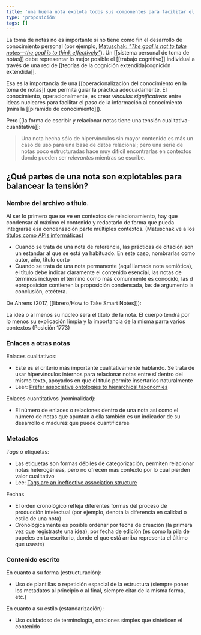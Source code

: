```yaml
---
title: 'una buena nota explota todos sus componentes para facilitar el trabajo cognitivo y la vinculación'
type: 'proposición'
tags: []
---
```


La toma de notas no es importante si no tiene como fin el desarrollo de conocimiento personal (por ejemplo, [Matuschak: *"The goal is not to take notes—the goal is to think effectively"*](https://notes.andymatuschak.org/z7kEFe6NfUSgtaDuUjST1oczKKzQQeQWk4Dbc)). Un [[sistema personal de toma de notas]] debe representar lo mejor posible el [[trabajo cognitivo]] individual a través de una red de [[teorías de la cognición extendida|cognición extendida]].

Esa es la importancia de una [[operacionalización del conocimiento en la toma de notas]] que permita guiar la práctica adecuadamente. El conocimiento, operacionalmente, es crear *vínculos significativos* entre ideas nucleares para facilitar el paso de la información al conocimiento (mira la [[pirámide de conocimiento]]).

Pero [[la forma de escribir y relacionar notas tiene una tensión cualitativa-cuantitativa]]:

>Una nota hecha sólo de hipervínculos sin mayor contenido es más un caso de uso para una base de datos relacional; pero una serie de notas poco estructuradas hace muy difícil encontrarlas en contextos donde pueden ser *relevantes* mientras se escribe. 


## ¿Qué partes de una nota son explotables para balancear la tensión?

### Nombre del archivo o título. 

Al ser lo primero que se ve en contextos de relacionamiento, hay que condensar al máximo el contenido y redactarlo de forma que pueda integrarse esa condensación parte múltiples contextos. (Matuschak ve a los [títulos como APIs informáticas](https://notes.andymatuschak.org/z3XP5GRmd9z1D2qCE7pxUvbeSVeQuMiqz9x1C))

- Cuando se trata de una nota de referencia, las prácticas de citación son un estándar al que se está ya habituado. En este caso, nombrarlas como autor, año, título corto
- Cuando se trata de una nota permanente (aquí llamada nota semiótica), el título debe indicar claramente el contenido esencial, las notas de términos incluyen el término como más comunmente es conocido, las d eproposición contienen la proposición condensada, las de argumento la conclusión, etcétera.

De Ahrens (2017, [[librero/How to Take Smart Notes]]):

La idea o al menos su núcleo será el título de la nota. El cuerpo tendrá por lo menos su explicación limpia y la importancia de la misma parra varios contextos  (Posición 1773)

### Enlaces a otras notas

Enlaces cualitativos: 

- Este es el criterio más importante cualitativamente hablando. Se trata de usar hipervínculos internos para relacionar notas entre sí dentro del mismo texto, apoyados en que el título permite insertarlos naturalmente 
- Leer: [Prefer associative ontologies to hierarchical taxonomies](https://notes.andymatuschak.org/z29hLZHiVt7W2uss2uMpSZquAX5T6vaeSF6Cy)

Enlaces cuantitativos (nominalidad): 

- El número de enlaces o relaciones dentro de una nota así como el número de notas que apuntan a ella también es un indicador de su desarrollo o madurez que puede cuantificarse

### Metadatos

*Tags* o etiquetas:

- Las etiquetas son formas débiles de categorización, permiten relacionar notas heterogéneas, pero no ofrecen más contexto por lo cual pierden valor cualitativo
- Lee: [Tags are an ineffective association structure](https://notes.andymatuschak.org/z3MzhvmesiD2htMaEFQJif7gJgyaHAQvKH49Z)

Fechas

- El orden cronológico refleja diferentes formas del proceso de producción intelectual (por ejemplo, denota la diferencia en calidad o estilo de una nota)
- Cronológicamente es posible ordenar por fecha de creación (la primera vez que registraste una idea), por fecha de edición (es como la pila de papeles en tu escritorio, donde el que está arriba representa el último que usaste)

### Contenido escrito

En cuanto a su forma (estructuración):

- Uso de plantillas o repetición espacial de la estructura (siempre poner los metadatos al principio o al final, siempre citar de la misma forma, etc.)

En cuanto a su estilo (estandarización):

- Uso cuidadoso de terminología, oraciones simples que sinteticen el contenido